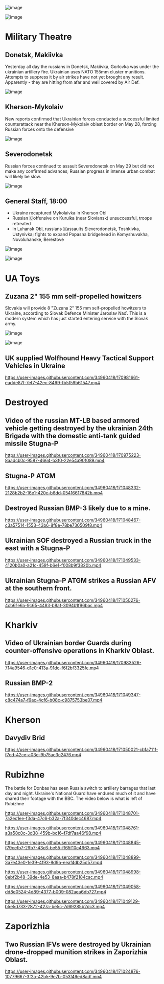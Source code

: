 ![image](https://user-images.githubusercontent.com/34960418/170981927-3670fcd4-730d-4365-9517-55a2aeddc904.png)

![image](https://user-images.githubusercontent.com/34960418/170984901-3567c3d0-6423-4656-ae83-08263b00c8f9.png)


# Military Theatre

## Donetsk, Makiivka

Yesterday all day the russians in Donetsk, Makiivka, Gorlovka was under the ukrainian artillery fire. Ukrainian uses NATO 155mm cluster munitions. Attempts to suppress it by air strikes have not yet brought any result. Apparently - they are hitting from afar and well covered by Air Def.

![image](https://user-images.githubusercontent.com/34960418/170982283-e7ea6353-a10c-4118-8313-b36c166e222f.png)


## Kherson-Mykolaiv

New reports confirmed that Ukrainian forces conducted a successful limited counterattack near the Kherson-Mykolaiv oblast border on May 28, forcing Russian forces onto the defensive

![image](https://user-images.githubusercontent.com/34960418/170984543-89dda5f6-1dca-48c2-bdd3-34ec2825eae9.png)


## Severodonetsk

Russian forces continued to assault Severodonetsk on May 29 but did not make any confirmed advances; Russian progress in intense urban combat will likely be slow.

![image](https://user-images.githubusercontent.com/34960418/170985019-aa6ebb54-cd2c-4b60-a819-4497fa3df7cb.png)


## General Staff, 18:00

- Ukraine recaptured Mykolaivka in Kherson Obl
- Russian 🇺offensive on Kurulka (near Sloviansk) unsuccessful, troops retreated
- In Luhansk Obl, russians 🇺assaults Sieverodonetsk, Toshkivka, Ustynivka; fights to expand Popasna bridgehead in Komyshuvakha, Novoluhanske, Berestove

![image](https://user-images.githubusercontent.com/34960418/171050493-0c98b76e-88fd-41ef-bfe5-c1ea5923ba2a.png)

![image](https://user-images.githubusercontent.com/34960418/171050501-03853397-64f1-4467-9922-1c622ea395ad.png)


# UA Toys

## Zuzana 2" 155 mm self-propelled howitzers

Slovakia will provide 8 "Zuzana 2" 155 mm self-propelled howitzers to Ukraine, according to Slovak Defence Minister Jaroslav Naď. This is a modern system which has just started entering service with the Slovak army.

![image](https://user-images.githubusercontent.com/34960418/170974180-805a1b42-d323-4bf4-9182-95023971cfca.png)

![image](https://user-images.githubusercontent.com/34960418/170974106-2a86a634-4324-4ed2-892f-f308b9711280.png)


## UK supplied Wolfhound Heavy Tactical Support Vehicles in Ukraine

https://user-images.githubusercontent.com/34960418/170981661-eadde87f-7ef7-42ec-8469-fb5f59b61547.mp4


# Destroyed

## Video of the russian MT-LB based armored vehicle getting destroyed by the ukrainian 24th Brigade with the domestic anti-tank guided missile Stugna-P

https://user-images.githubusercontent.com/34960418/170975223-8aadcb0c-9587-4664-b3f0-22e54a90f089.mp4


## Stugna-P ATGM

https://user-images.githubusercontent.com/34960418/171048332-2128b2b2-16e1-420c-b6dd-05416617842b.mp4


## Destroyed Russian BMP-3 likely due to a mine.

https://user-images.githubusercontent.com/34960418/171048467-c3a57514-1553-43b6-8f8e-78be730509f8.mp4


## Ukrainian SOF destroyed a Russian truck in the east with a Stugna-P

https://user-images.githubusercontent.com/34960418/171049533-4120b0a0-a21c-459f-b6e1-f008b9f3820b.mp4


## Ukrainian Stugna-P ATGM strikes a Russian AFV at the southern front.

https://user-images.githubusercontent.com/34960418/171050276-4cb61e6a-9c65-4483-b8af-3094b1f96bac.mp4





# Kharkiv

## Video of Ukrainian border Guards during counter-offensive operations in Kharkiv Oblast.

https://user-images.githubusercontent.com/34960418/170983526-714a9546-d1c0-413a-91dc-f6f2bf3325fe.mp4


##  Russian BMP-2

https://user-images.githubusercontent.com/34960418/171049347-c8c474a7-f9ac-4cf6-b08c-c9875753be07.mp4


# Kherson

## Davydiv Brid

https://user-images.githubusercontent.com/34960418/171050021-cb1a711f-f7cd-42ce-a03e-9b75ac3c2476.mp4


# Rubizhne

The battle for Donbas has seen Russia switch to  artillery barrages that last day and night. Ukraine's National Guard have endured much of it and have shared their footage with the BBC. The video below is what is left of Rubizhne

https://user-images.githubusercontent.com/34960418/171048701-7a2ec1ee-f3da-47c6-b32a-7f340dec4687.mp4

https://user-images.githubusercontent.com/34960418/171048761-a3a58c0c-3d38-459b-bc16-f7df7aa46f98.mp4

https://user-images.githubusercontent.com/34960418/171048845-f79cefb7-29b7-43c6-be55-ff65f10c4663.mp4

https://user-images.githubusercontent.com/34960418/171048899-3a7e43e0-1e39-4f93-8d9a-eeaf4db25d57.mp4

https://user-images.githubusercontent.com/34960418/171048998-8ebf2b48-39de-4e53-8aaa-b478f2184cac.mp4

https://user-images.githubusercontent.com/34960418/171049058-dd8e0524-4d89-4377-b009-082aea6db727.mp4

https://user-images.githubusercontent.com/34960418/171049129-b5e5d733-2872-427a-be5c-7d69285b2dc3.mp4


# Zaporizhia

## Two Russian IFVs were destroyed by Ukrainian drone-dropped munition strikes in Zaporizhia Oblast.

https://user-images.githubusercontent.com/34960418/171024876-10779667-3f2a-42b5-9e7b-053f46ed8adf.mp4

